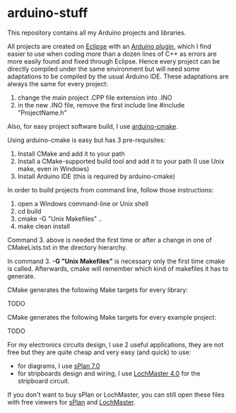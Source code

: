 arduino-stuff
=============

This repository contains all my Arduino projects and libraries.

All projects are created on [Eclipse](http://www.eclipse.org/) with an [Arduino plugin](http://www.baeyens.it/eclipse/), which I find easier to use when coding more than a dozen lines of C++ as errors are more easily found and fixed through Eclipse.
Hence every project can be directly compiled under the same environment but will need some adaptations to be compiled by the usual Arduino IDE. These adaptations are always the same for every project:

1. change the main project .CPP file extension into .INO
2. in the new .INO file, remove the first include line #include "ProjectName.h"

Also, for easy project software build, I use [arduino-cmake](https://github.com/queezythegreat/arduino-cmake).

Using arduino-cmake is easy but has 3 pre-requisites:

1. Install CMake and add it to your path
2. Install a CMake-supported build tool and add it to your path (I use Unix make, even in Windows)
3. Install Arduino IDE (this is required by arduino-cmake)

In order to build projects from command line, follow those instructions:

1. open a Windows command-line or Unix shell
2. cd build
3. cmake -G "Unix Makefiles" ..
4. make clean install

Command 3. above is needed the first time or after a change in one of CMakeLists.txt in the directory hierarchy.

In command 3. **-G "Unix Makefiles"** is necessary only the first time cmake is called. Afterwards, cmake will remember which kind of makefiles it has to generate.

CMake generates the following Make targets for every library:

TODO

CMake generates the following Make targets for every example project:

TODO

For my electronics circuits design, I use 2 useful applications, they are not free but they are quite cheap and very easy (and quick) to use:

- for diagrams, I use [sPlan 7.0](http://www.abacom-online.de/uk/html/splan.html) 
- for stripboards design and wiring, I use [LochMaster 4.0](http://www.abacom-online.de/uk/html/lochmaster.html) for the stripboard circuit. 

If you don't want to buy sPlan or LochMaster, you can still open these files with free viewers for [sPlan](http://www.abacom-online.de/updates/sPlan70_Viewer.exe) and [LochMaster](http://www.abacom-online.de/updates/LochMaster40_Viewer.zip).
